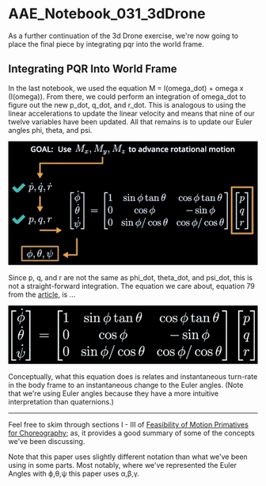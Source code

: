 # AAE_Notebook_031_3dDrone
As a further continuation of the 3d Drone exercise, we're now going to place the final piece by integrating pqr into the world frame.

## Integrating PQR Into World Frame

In the last notebook, we used the equation M = I(omega_dot) + omega x (I(omega)). From there, we could perform an integration of omega_dot to figure out the new p_dot, q_dot, and r_dot. This is analogous to using the linear accelerations to update the linear velocity and means that nine of our twelve variables have been updated. All that remains is to update our Euler angles phi, theta, and psi.

![PQR To World Frame](/images/pqr_to_world_frame.png)

Since p, q, and r are not the same as phi_dot, theta_dot, and psi_dot, this is not a straight-forward integration. The equation we care about, equation 79 from the [article](https://www.astro.rug.nl/software/kapteyn-beta/_downloads/attitude.pdf), is ...

![Equation](/images/pqr_world.png)

Conceptually, what this equation does is relates and instantaneous turn-rate in the body frame to an instantaneous change to the Euler angles. (Note that we're using Euler angles because they have a more intuitive interpretation than quaternions.) 

***   ***   ***   ***   ***   ***   ***   ***   ***

Feel free to skim through sections I - III of [Feasibility of Motion Primatives for Choreography](http://flyingmachinearena.org/wp-content/publications/2011/schoellig_feasibility_of_motion_primitives.pdf); as, it provides a good summary of some of the concepts we've been discussing.

Note that this paper uses slightly different notation than what we've been using in some parts. Most notably, where we've represented the Euler Angles with ϕ,θ,ψ this paper uses α,β,γ.
